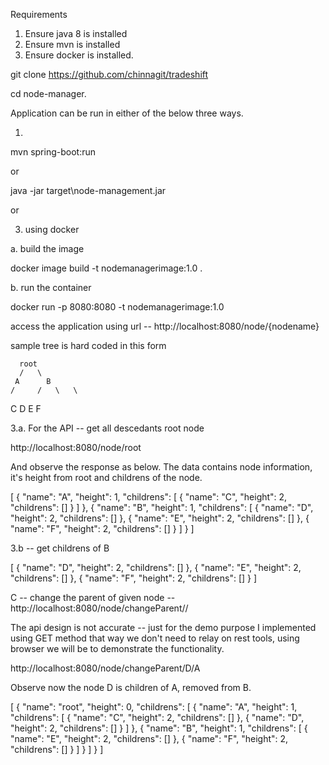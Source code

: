 Requirements

1. Ensure java 8 is installed
2. Ensure mvn is installed
3. Ensure docker is installed.


git clone https://github.com/chinnagit/tradeshift

cd node-manager.

Application can be run in either of the below three ways.

1. 

mvn spring-boot:run

or

java -jar target\node-management.jar

or

3. using docker

a. build the image

docker image build -t nodemanagerimage:1.0 .

b. run the container

docker run -p 8080:8080 -t nodemanagerimage:1.0

access the application using url -- http://localhost:8080/node/{nodename}

sample tree is hard coded in this form

      root
      /   \
     A      B 
    /     /   \   \
   C      D    E   F
   
   

3.a. For the API --  get all descedants root node

http://localhost:8080/node/root

And observe the response as below. The data contains node information, it's height from root
and childrens of the node.

[
  {
    "name": "A",
    "height": 1,
    "childrens": [
      {
        "name": "C",
        "height": 2,
        "childrens": []
      }
    ]
  },
  {
    "name": "B",
    "height": 1,
    "childrens": [
      {
        "name": "D",
        "height": 2,
        "childrens": []
      },
      {
        "name": "E",
        "height": 2,
        "childrens": []
      },
      {
        "name": "F",
        "height": 2,
        "childrens": []
      }
    ]
  }
]

3.b -- get childrens of B

[
  {
    "name": "D",
    "height": 2,
    "childrens": []
  },
  {
    "name": "E",
    "height": 2,
    "childrens": []
  },
  {
    "name": "F",
    "height": 2,
    "childrens": []
  }
]

C -- change the parent of given node -- http://localhost:8080/node/changeParent/<node name>/<new parent name>

The api design is not accurate -- just for the demo purpose I implemented using GET method
that way we don't need to relay on rest tools, using browser we will be to demonstrate the 
functionality. 

http://localhost:8080/node/changeParent/D/A

Observe now the node D is children of A, removed from B.

[
  {
    "name": "root",
    "height": 0,
    "childrens": [
      {
        "name": "A",
        "height": 1,
        "childrens": [
          {
            "name": "C",
            "height": 2,
            "childrens": []
          },
          {
            "name": "D",
            "height": 2,
            "childrens": []
          }
        ]
      },
      {
        "name": "B",
        "height": 1,
        "childrens": [
          {
            "name": "E",
            "height": 2,
            "childrens": []
          },
          {
            "name": "F",
            "height": 2,
            "childrens": []
          }
        ]
      }
    ]
  }
]
